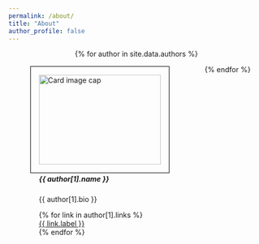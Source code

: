 ```yaml
---
permalink: /about/
title: "About"
author_profile: false
---
```


<div style="display: flex; flex-wrap: wrap; justify-content: space-around;">
{% for author in site.data.authors %}

<div style="margin: 1rem; width: 15rem; border: 1px solid #000; padding: 1rem;">
  <img style="width: 100%;" src="{{ author[1].avatar }}" alt="Card image cap">
  <div>
    <h5>{{ author[1].name }}</h5>
    <p>{{ author[1].bio }}</p>
    <ul style="list-style: none; padding: 0;">
    {% for link in author[1].links %}
        <li>
            <a href="{{ link.url }}"><i class="{{ link.icon }}"></i> {{ link.label }}</a>
        </li>
    {% endfor %}
    </ul>
  </div>
</div>

{% endfor %}
</div>
